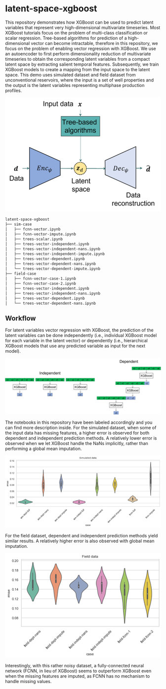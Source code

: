 # latent-space-xgboost

This repository demonstrates how XGBoost can be used to predict latent variables that represent very high-dimensional multivariate timeseries. Most XGBoost tutorials focus on the problem of multi-class classification or scalar regression. Tree-based algorithms for prediction of a high-dimensional vector can become intractable, therefore in this repository, we focus on the problem of enabling vector regression with XGBoost. We use an autoencoder to first perform dimensionality reduction of multivariate timeseries to obtain the corresponding latent variables from a compact latent space by extracting salient temporal features. Subsequently, we train XGBoost models to create a mapping from the input space to the latent space. This demo uses simulated dataset and field dataset from unconventional reservoirs, where the input is a set of well properties and the output is the latent variables representing multiphase production profiles.

<img src="/readme/workflow.png" width="600">

```
latent-space-xgboost
├── sim-case
│   ├── fcnn-vector.ipynb
│   ├── fcnn-vector-impute.ipynb
│   ├── trees-scalar.ipynb
│   ├── trees-vector-independent.ipynb
│   ├── trees-vector-independent-nans.ipynb
│   ├── trees-vector-independent-impute.ipynb
│   ├── trees-vector-dependent.ipynb
│   ├── trees-vector-dependent-nans.ipynb
│   └── trees-vector-dependent-impute.ipynb
├── field-case
│   ├── fcnn-vector-case-1.ipynb
│   ├── fcnn-vector-case-2.ipynb
│   ├── trees-vector-independent.ipynb
│   ├── trees-vector-independent-nans.ipynb
│   ├── trees-vector-dependent.ipynb
│   └── trees-vector-dependent-nans.ipynb
```

## Workflow 

For latent variables vector regression with XGBoost, the prediction of the latent variables can be done independently (i.e., individual XGBoost model for each variable in the latent vector) or dependently (i.e., hierarchical XGBoost models that use any predicted variable as input for the next model). 

![Methods](/readme/methods.png)

The notebooks in this repository have been labeled accordingly and you can find more description inside. For the simulated dataset, when some of the input data has missing features, a higher error is observed for both dependent and independent prediction methods. A relatively lower error is observed when we let XGBoost handle the NaNs implicitly, rather than performing a global mean imputation. 

![Sim](/readme/sim-compare.png)

For the field dataset, dependent and independent prediction methods yield similar results. A relatively higher error is also observed with global mean imputation. 

![Field](/readme/field-compare.png)

Interestingly, with this rather noisy dataset, a fully-connected neural network (FCNN, in lieu of XGBoost) seems to outperform XGBoost even when the missing features are imputed, as FCNN has no mechanism to handle missing values. 

